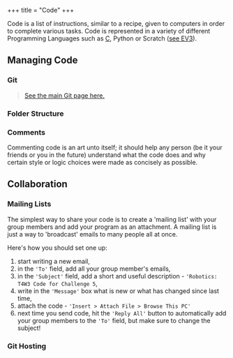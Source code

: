 +++
title = "Code"
+++

Code is a list of instructions, similar to a recipe, given to computers in order to complete various tasks.
Code is represented in a variety of different Programming Languages such as [C](@/wiki/cprog.md), Python or Scratch ([see EV3](@/wiki/ev3.md)).

## Managing Code

### Git

> [See the main Git page here.](@/wiki/git.md)

### Folder Structure

### Comments

Commenting code is an art unto itself; it should help any person (be it your friends or you in the future) understand what the code does and why certain style or logic choices were made as concisely as possible.

## Collaboration

### Mailing Lists

The simplest way to share your code is to create a 'mailing list' with your group members and add your program as an attachment. A mailing list is just a way to 'broadcast' emails to many people all at once.

Here's how you should set one up:

1. start writing a new email,
2. in the `'To'` field, add all your group member's emails,
3. in the `'Subject'` field, add a short and useful description - `'Robotics: T4W3 Code for Challenge 5`,
4. write in the `'Message'` box what is new or what has changed since last time,
5. attach the code - `'Insert > Attach File > Browse This PC'`
6. next time you send code, hit the `'Reply All'` button to automatically add your group members to the `'To'` field, but make sure to change the subject!

### Git Hosting
